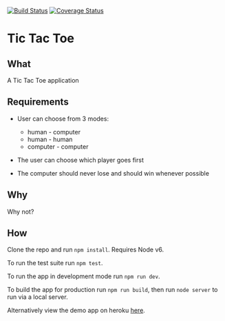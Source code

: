 [![Build Status](https://travis-ci.org/matthewglover/tic-tac-toe.svg?branch=master)](https://travis-ci.org/matthewglover/tic-tac-toe) [![Coverage Status](https://coveralls.io/repos/github/matthewglover/tic-tac-toe/badge.svg?branch=master)](https://coveralls.io/github/matthewglover/tic-tac-toe?branch=master)

# Tic Tac Toe

## What

A Tic Tac Toe application

## Requirements

- User can choose from 3 modes:
  - human - computer
  - human - human
  - computer - computer

- The user can choose which player goes first

- The computer should never lose and should win whenever possible

## Why

Why not?

## How

Clone the repo and run `npm install`. Requires Node v6.

To run the test suite run `npm test`.

To run the app in development mode run `npm run dev`.

To build the app for production run `npm run build`, then run `node server` to run via a local server.

Alternatively view the demo app on heroku [here](https://matthewglover-tic-tac-toe.herokuapp.com).
